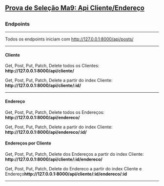 <title>Prova de Seleção Ma9: Api Cliente/Endereço</title>

<div class="container">
        <div class="navbar-header">
          <h2>
            <a href="/">Prova de Seleção Ma9: Api Cliente/Endereço</a>
          <h2>
</div>

<div>
  <p>
  <h3>Endpoints</h3>
  </p>
  <hr />
<p>Todos os endpoints iniciam com <a href="#">http://127.0.0.1:8000/api/posts/</a></p>
<hr />
<h4>Cliente</h4>
<p>Get, Post, Put, Patch, Delete todos os Clientes: <strong>http://127.0.0.1:8000/api/cliente/</strong></p>
<p>Get, Post, Put, Patch, Delete a partir do index Cliente: <strong>http://127.0.0.1:8000/api/cliente/:id/</strong></p>

<hr />
<h4>Endereço</h4>
<p>Get, Post, Put, Patch, Delete todos os Endereços: <strong>http://127.0.0.1:8000/api/endereco/</strong></p>
<p>Get, Post, Put, Patch, Delete a partir do index Cliente: <strong>http://127.0.0.1:8000/api/endereco/:id/</strong></p>

<h4>Endereços por Cliente</h4>
<p>Get, Post, Put, Patch, Delete dos Endereços a partir do index Cliente: <strong>http://127.0.0.1:8000/api/cliente/:id/endereco/</strong></p>
<p>Get, Post, Put, Patch, Delete do Endereco a partir do index Cliente e Endereço<strong>http://127.0.0.1:8000/api/cliente/:id/endereco/:id </strong></p>


<hr />

</div>
